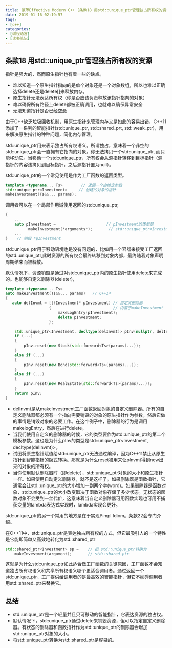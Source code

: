 ```yaml
---
title: 读薄Effective Modern C++ (条款18 用std::unique_ptr管理独占所有权的资源)
date: 2019-01-16 02:19:57
tags:
- [c++]
categories:
- [编程语言]
- [读书笔记]
---
```


## 条款18 用std::unique_ptr管理独占所有权的资源
指针是强大的，然而原生指针也有着一些的缺点。     

- 难以知道一个原生指针指向的是单个对象还是一个对象数组，所以也难以正确选择delete还是delete[]来释放内存。
- 原生指针无法表达所有权（你是否应该负责释放该指针指向的对象）
- 难以确保所有路径上delete都被正确调用，也就难以确保异常安全
- 无法知道指针是否已经空悬

由于C++缺乏垃圾回收机制，用原生指针来管理内存又是如此的容易出错，C++11添加了一系列的智能指针(std::unique_ptr, std::shared_prt, std::weak_ptr)，用来解决原生指针的种种问题，简化内存管理。

std::unique_ptr用来表示独占所有权语义。所谓独占，意味着一个非空的std::unique_ptr会一直拥有它指向的对象。你无法拷贝一个std::unique_ptr, 而只能移动它。当移动一个std::unique_ptr，所有权会从源指针转移到目标指针（源指针的内容浅拷贝到目标指针，之后源指针置为null）。     
<!-- more -->

std::unique_ptr的一个常见使用是作为工厂函数的返回类型。      
```cpp
template <typename... Ts>        // 返回一个由给定参数
std::unique_ptr<Investment>     // 创建的对象的指针
makeInvestment(Ts&&... params); 
```
调用者可以在一个局部作用域使用返回的std::unique_ptr,
```cpp
{                  
    ...
    auto pInvestment =                      // pInvestment的类型是
          makeInvestment(*arguments*);       // std::unique_ptr<Investment>
    ...
}    // 销毁 *pInvestment
```
std::unique_ptr用于移动语境也是没有问题的，比如用一个容器来接受工厂返回的std::unique_ptr,此时资源的所有权会最终转移到对象内部，最终随着对象声明周期结束而被释放。      

默认情况下，资源销毁是通过对std::unique_ptr内的原生指针使用delete来完成的。也能够自定义删除器(deleter),        

```cpp
template <typename... Ts>
auto makeInvestment(Ts&&... params)   // C++14
{
   auto delInvmt = [](Investment* pInvestment) // 自定义删除器
                   {                           // 内置于makeInvestment
                       makeLogEntry(pInvestment);
                       delete pInvestment;
                   };

    std::unique_ptr<Investment, decltype(delInvmt)> pInv(nullptr, delInvmt); 
    if (...)
    {
        pInv.reset(new Stock(std::forward<Ts>(params)...));
    }
    else if (...)
    {
        pInv.reset(new Bond(std::forward<Ts>(params)...));
    }
    else if (...)
    {
        pInv.reset(new RealEstate(std::forward<Ts>(params)...));
    }
    return pInv;
}
```

- delInvmt是从makeInvestment工厂函数返回对象的自定义删除器。所有的自定义删除器都必须有一个指向需要销毁的对象的原生指针作为参数，然后它做的事情是销毁对象的必要工作。在这个例子中，删除器的行为是调用makelogEntry，然后在进行delete。
- 当我们使用自定义的删除器的时候，它的类型要作为std::unique_ptr的第二个模板参数。这也是为什么pInv的类型是std::unique_ptr<Investment, decltype(delInvmt)>。
- 试图将原生指针赋值给std::unique_ptr无法通过编译，因为C++11禁止从原生指针到智能指针的隐式转换。那就是为什么reset被用来让pInvmt得到new出来的对象的所有权。
- 当你使用默认删除器时（即delete），std::unique_ptr对象的大小和原生指针一样。如果使用自动定义删除器，就不是这样了。如果删除器是函数指针，它通常会让std::unique_ptr的大小增加一到两个字(word)。如果删除器是函数对象，std::unique_ptr的大小改变取决于函数对象存储了多少状态。无状态的函数对象不会受到一丝代价，这意味着当自定义删除器可用函数实现也可用不捕获变量的lambda表达式实现时，lambda实现会更好。

std::unique_ptr的另一个常用的地方是在于实现Pimpl Idiom。条款22会专门介绍。      

在C++11中，std::unique_ptr是表达独占所有权的方式，但它最吸引人的一个特性是它能即简单又高效地转化为std::shared_ptr
```cpp
std::shared_ptr<Investment> sp =    // 把 std::unique_ptr转换为
    makeInvestment(argument);       // std::shared_ptr
```
这就是为什么std::unique_ptr如此适合做工厂函数的关键原因，工厂函数不会知道独占所有权语义和共享所有权语义哪个更适合调用者。通过返回一个std::unique_ptr，工厂提供给调用者的是最高效的智能指针，但它不妨碍调用者用std::shared_ptr来替换它。

## 总结

- std::unique_ptr是一个轻量并且只可移动的智能指针，它表达资源的独占权。
- 默认情况下，std::unique_ptr通过delete来销毁资源，但可以指定自定义删除器。有状态的删除器和函数指针作为std::unique_ptr的删除器会增加std::unique_ptr对象的大小。
- 将std::unique_ptr转换为std::shared_ptr是容易的。






